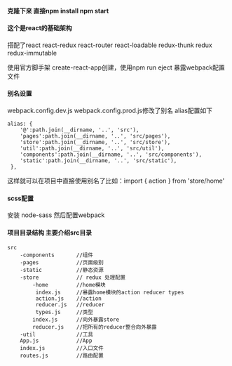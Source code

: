 #### 克隆下来 直接npm install npm start

#### 这个是react的基础架构 
搭配了react react-redux react-router react-loadable redux-thunk redux redux-immutable

使用官方脚手架 create-react-app创建，使用npm run eject 暴露webpack配置文件

#### 别名设置

webpack.config.dev.js webpack.config.prod.js修改了别名 alias配置如下

    alias: {
        '@':path.join(__dirname, '..', 'src'),
        'pages':path.join(__dirname, '..', 'src/pages'),
        'store':path.join(__dirname, '..', 'src/store'),
        'util':path.join(__dirname, '..', 'src/util'),
        'components':path.join(__dirname, '..', 'src/components'),
        'static':path.join(__dirname, '..', 'src/static'),
     },

这样就可以在项目中直接使用别名了比如：import { action  } from 'store/home'

#### scss配置

安装 node-sass 然后配置webpack

#### 项目目录结构 主要介绍src目录
    src
        -components       //组件
        -pages            //页面级别
        -static           //静态资源
        -store            // redux 处理配置
            -home         //home模块
             index.js     //暴露home模块的action reducer types 
             action.js    //action
             reducer.js   //reducer
             types.js     //类型 
            index.js      //向外暴露store
            reducer.js    //把所有的reducer整合向外暴露
        -util             //工具
        App.js            //App
        index.js          //入口文件
        routes.js         //路由配置






